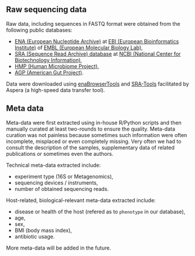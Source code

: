 
## Raw sequencing data

Raw data, including sequences in FASTQ format were obtained from the following public databases:

* <a href="https://www.ebi.ac.uk/ena/browse" target="_blank">ENA (European Nucleotide Archive)</a> at <a href="https://www.ebi.ac.uk/" target="_blank">EBI (European Bioinformatics Institute)</a> of <a href="https://www.embl.de/" target="_blank">EMBL (European Molecular Biology Lab)</a>,
* <a href="https://www.ncbi.nlm.nih.gov/sra" target="_blank">SRA (Sequence Read Archive) database</a> at <a href="https://www.ncbi.nlm.nih.gov/" target="_blank">NCBI (National Center for Biotechnology Information)</a>,
* <a href="https://www.hmpdacc.org/" target="_blank">HMP (Human Microbiome Project)</a>, 
* <a href="http://americangut.org/" target="_blank">AGP (American Gut Project)</a>.

Data were downloaded using <a href="https://github.com/enasequence/enaBrowserTools" target="_blank">enaBrowserTools</a> and <a href="https://github.com/ncbi/sra-tools" target="_blank">SRA-Tools</a> facilitated by Aspera (a high-speed data transfer tool).

## Meta data

Meta-data were first extracted using in-house R/Python scripts and then manually curated at least two-rounds to ensure the quality. Meta-data curation was not painless because sometimes such information were often incomplete, misplaced or even completely missing. Very often we had to consult the description of the samples, supplementary data of related publications or sometimes even the authors.

Technical meta-data extracted include:

* experiment type (16S or Metagenomics),
* sequencing devices / instruments, 
* number of obtained sequencing reads.

Host-related, biological-relevant meta-data extracted include:

* disease or health of the host (refered as to <code>phenotype</code> in our database),
* age,
* sex,
* BMI (body mass index), 
* antibiotic usage.

More meta-data will be added in the future.

